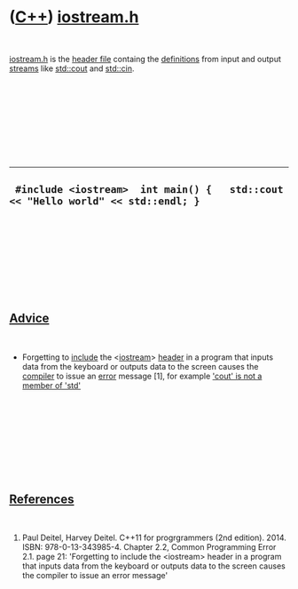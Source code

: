 



 

 

 

 

 

([C++](Cpp.md)) [iostream.h](CppIostreamH.md)
===============================================

 

[iostream.h](CppIostreamH.md) is the [header file](CppHeaderFile.md)
containg the [definitions](CppDefinition.md) from input and output
[streams](CppStream.md) like [std::cout](CppCout.md) and
[std::cin](CppCin.md).

 

 

 

 

 

  -----------------------------------------------------------------------------------
  ` #include <iostream>  int main() {   std::cout << "Hello world" << std::endl; }`
  -----------------------------------------------------------------------------------

 

 

 

 

 

[Advice](CppAdvice.md)
-----------------------

 

-   Forgetting to [include](CppInclude.md) the
    &lt;[iostream](CppIostreamH.md)&gt; [header](CppHeaderFile.md) in
    a program that inputs data from the keyboard or outputs data to the
    screen causes the [compiler](CppCompiler.md) to issue an
    [error](CppCompileError.md) message \[1\], for example ['cout' is
    not a member of 'std'](CppCompileErrorCoutIsNotAmemberOfStd.md)

 

 

 

 

 

[References](CppReference.md)
------------------------------

 

1.  Paul Deitel, Harvey Deitel. C++11 for progrgrammers (2nd edition).
    2014. ISBN: 978-0-13-343985-4. Chapter 2.2, Common Programming
    Error 2.1. page 21: 'Forgetting to include the &lt;iostream&gt;
    header in a program that inputs data from the keyboard or outputs
    data to the screen causes the compiler to issue an error message'

 

 

 

 

 





 



